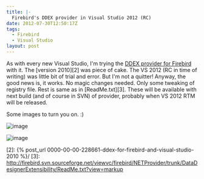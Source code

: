 ```yaml
---
title: |-
  Firebird's DDEX provider in Visual Studio 2012 (RC)
date: 2012-07-30T12:50:17Z
tags:
  - Firebird
  - Visual Studio
layout: post
---
```

As with every new Visual Studio, I'm trying the [DDEX provider for Firebird][1] with it. The [version 2010][2] was piece of cake. The VS 2012 (RC in time of writing) was little bit of trial and error. But I'm not a quitter! Anyway, the good news is, it works. No magic changes needed. Only some tweaking of registry file. Rest is same as in [ReadMe.txt][3]. These will be available with next build (and of course in SVN) of provider, probably when VS 2012 RTM will be released.

Some images to turn you on. :)

![image](/i/232973/ddex_fb_vs2012_1.png)

![image](/i/232973/ddex_fb_vs2012_2.png)

[1]: http://www.firebirdsql.org/en/net-provider/
[2]: {% post_url 0000-00-00-228661-ddex-for-firebird-and-visual-studio-2010 %}/
[3]: http://firebird.svn.sourceforge.net/viewvc/firebird/NETProvider/trunk/DataDesignerExtensibility/ReadMe.txt?view=markup